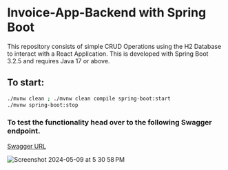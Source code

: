 # Invoice-App-Backend with Spring Boot

This repository consists of simple CRUD Operations using the H2 Database to interact with a React Application.
This is developed with Spring Boot 3.2.5 and requires Java 17 or above.

## To start:
```bash
./mvnw clean ; ./mvnw clean compile spring-boot:start
./mvnw spring-boot:stop
```
### To test the functionality head over to the following Swagger endpoint.
[Swagger URL](http://localhost:8080/swagger-ui/index.html)

![Screenshot 2024-05-09 at 5 30 58 PM](https://github.com/LordMaduz/Invoice-App-Backend/assets/52396694/941110eb-143f-4679-98eb-550145761170)
